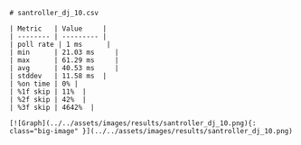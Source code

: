 
    # santroller_dj_10.csv

    | Metric   | Value     |
    | -------- | --------- |
    | poll rate | 1 ms      |
    | min      | 21.03 ms     |
    | max      | 61.29 ms     |
    | avg      | 40.53 ms     |
    | stddev   | 11.58 ms  |
    | %on time | 0% |
    | %1f skip | 11%  |
    | %2f skip | 42%  |
    | %3f skip | 4642%  |

    [![Graph](../../assets/images/results/santroller_dj_10.png){: class="big-image" }](../../assets/images/results/santroller_dj_10.png)

    